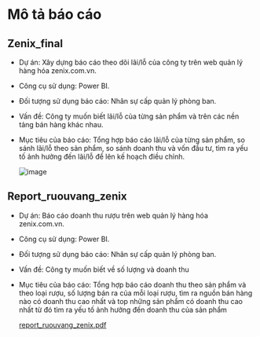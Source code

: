 # Mô tả báo cáo
## Zenix_final
- Dự án: Xây dựng báo cáo theo dõi lãi/lỗ của công ty trên web quản lý hàng hóa zenix.com.vn.
- Công cụ sử dụng: Power BI.
- Đối tượng sử dụng báo cáo: Nhân sự cấp quản lý phòng ban.
- Vấn đề: Công ty muốn biết lãi/lỗ của từng sản phẩm và trên các nền tảng bán hàng khác nhau.
- Mục tiêu của báo cáo: Tổng hợp báo cáo lãi/lỗ của từng sản phẩm, so sánh lãi/lỗ theo sản phẩm, so sánh doanh thu và vốn đầu tư, tìm ra yếu tố ảnh hưởng đến lãi/lỗ để lên kế hoạch điều chỉnh.

  ![image](https://github.com/huongrum/Report_dashboard/assets/165260657/00bbee9a-e965-444f-b39d-b99cc0f7f43a)


## Report_ruouvang_zenix
- Dự án: Báo cáo doanh thu rượu trên web quản lý hàng hóa zenix.com.vn.
- Công cụ sử dụng: Power BI.
- Đối tượng sử dụng báo cáo: Nhân sự cấp quản lý phòng ban.
- Vấn đề: Công ty muốn biết về số lượng và doanh thu
- Mục tiêu của báo cáo: Tổng hợp báo cáo doanh thu theo sản phẩm và theo loại rượu, số lượng bán ra của mỗi loại rượu, tìm ra nguồn bán hàng nào có doanh thu cao nhất và top những sản phẩm có doanh thu cao nhất từ đó tìm ra yếu tố ảnh hưởng đến doanh thu của sản phẩm

  [report_ruouvang_zenix.pdf](https://github.com/huongrum/Report_dashboard/files/15038669/report_ruouvang_zenix.pdf)

